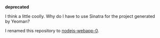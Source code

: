 **deprecated**

I think a little coolly. Why do I have to use Sinatra for the project generated by Yeoman?

I renamed this repository to [nodejs-webapp-0](https://github.com/kaosf/nodejs-webapp-0).
